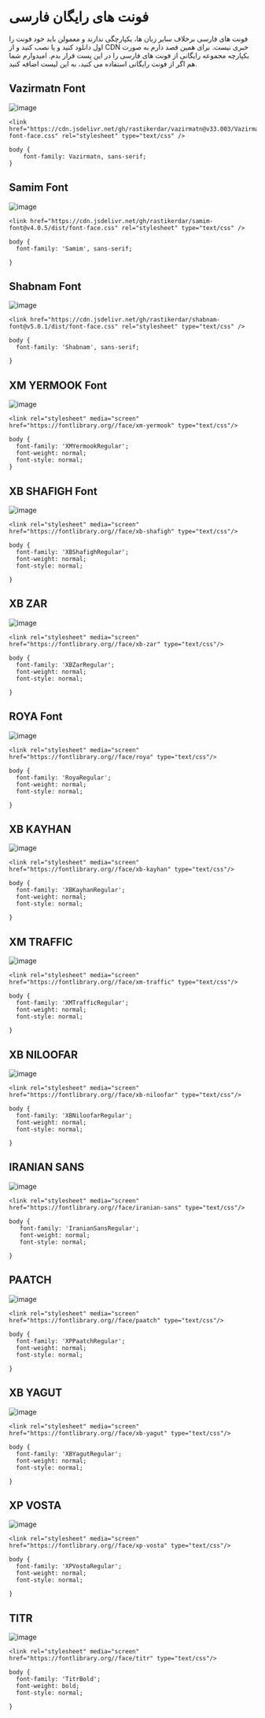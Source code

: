 # فونت های رایگان فارسی

فونت های فارسی برخلاف سایر زبان ها، یکپارچگی ندارند و معمولن باید خود فونت را اول دانلود کنید و یا نصب کنید و از CDN خبری نیست. برای همین قصد دارم به صورت یکپارچه مجموعه رایگانی از فونت های فارسی را در این پست قرار بدم. امیدوارم شما هم اگر از فونت رایگانی استفاده می کنید، به این لیست اضافه کنید.   

## Vazirmatn Font
     
![image](https://user-images.githubusercontent.com/113612536/199102708-91528d6d-b104-482a-ba3f-7ffbb0b3ab20.png)

```
<link href="https://cdn.jsdelivr.net/gh/rastikerdar/vazirmatn@v33.003/Vazirmatn-font-face.css" rel="stylesheet" type="text/css" />
```

```
body {
    font-family: Vazirmatn, sans-serif;
}
```


## Samim Font

![image](https://user-images.githubusercontent.com/113612536/199102804-a0a60e0c-bc16-4b9c-b3a3-018bcbb676c5.png)


```
<link href="https://cdn.jsdelivr.net/gh/rastikerdar/samim-font@v4.0.5/dist/font-face.css" rel="stylesheet" type="text/css" />

```
```
body {
  font-family: 'Samim', sans-serif;

}
```
## Shabnam Font

![image](https://user-images.githubusercontent.com/113612536/199102905-098b538c-0327-4a82-8122-e519a556c4f2.png)


```
<link href="https://cdn.jsdelivr.net/gh/rastikerdar/shabnam-font@v5.0.1/dist/font-face.css" rel="stylesheet" type="text/css" />

```
```
body {
  font-family: 'Shabnam', sans-serif;
  
}
```
## XM YERMOOK Font

![image](https://user-images.githubusercontent.com/113612536/199103027-90d17a35-c451-47fe-b8dc-8529aedc3798.png)


```
<link rel="stylesheet" media="screen" href="https://fontlibrary.org//face/xm-yermook" type="text/css"/>

```
```
body {
  font-family: 'XMYermookRegular';
  font-weight: normal;
  font-style: normal;
}
```
## XB SHAFIGH Font

![image](https://user-images.githubusercontent.com/113612536/199103101-ff13c826-9059-4323-aa36-0042bfe9169c.png)


```
<link rel="stylesheet" media="screen" href="https://fontlibrary.org//face/xb-shafigh" type="text/css"/>

```
```
body {
  font-family: 'XBShafighRegular';
  font-weight: normal;
  font-style: normal;

}
```
## XB ZAR

![image](https://user-images.githubusercontent.com/113612536/199103174-798685f3-3fc6-4f93-9854-3998bf32c77e.png)


```
<link rel="stylesheet" media="screen" href="https://fontlibrary.org//face/xb-zar" type="text/css"/>

```
```
body {
  font-family: 'XBZarRegular';
  font-weight: normal;
  font-style: normal;

}
```
## ROYA Font

![image](https://user-images.githubusercontent.com/113612536/199103263-2d40156f-a244-4ad1-82c2-92797cd60e61.png)


```
<link rel="stylesheet" media="screen" href="https://fontlibrary.org//face/roya" type="text/css"/>

```
```
body {
  font-family: 'RoyaRegular';
  font-weight: normal;
  font-style: normal;

}
```
## XB KAYHAN

![image](https://user-images.githubusercontent.com/113612536/199103417-cbc6f193-6416-420f-a144-e42038da7169.png)


```
<link rel="stylesheet" media="screen" href="https://fontlibrary.org//face/xb-kayhan" type="text/css"/>

```
```
body {
  font-family: 'XBKayhanRegular';
  font-weight: normal;
  font-style: normal;

}
```
## XM TRAFFIC

![image](https://user-images.githubusercontent.com/113612536/199103497-213b6d54-63d4-4000-b806-70067aa0f9b4.png)


```
<link rel="stylesheet" media="screen" href="https://fontlibrary.org//face/xm-traffic" type="text/css"/>

```
```
body {
  font-family: 'XMTrafficRegular';
  font-weight: normal;
  font-style: normal;

}
```
## XB NILOOFAR

![image](https://user-images.githubusercontent.com/113612536/199103572-d227c80b-8019-4c98-96b5-20ff49184cea.png)


```
<link rel="stylesheet" media="screen" href="https://fontlibrary.org//face/xb-niloofar" type="text/css"/>

```
```
body {
  font-family: 'XBNiloofarRegular';
  font-weight: normal;
  font-style: normal;

}
```
## IRANIAN SANS

![image](https://user-images.githubusercontent.com/113612536/199103630-7c61ffeb-efad-40c5-ba2d-5c28e6f3598a.png)


```
<link rel="stylesheet" media="screen" href="https://fontlibrary.org//face/iranian-sans" type="text/css"/>

```
```
body {
   font-family: 'IranianSansRegular';
   font-weight: normal;
   font-style: normal; 

}
```
## PAATCH

![image](https://user-images.githubusercontent.com/113612536/199103701-3c29fdfc-f438-4af7-9bce-5f59ac98adb6.png)


```
<link rel="stylesheet" media="screen" href="https://fontlibrary.org//face/paatch" type="text/css"/>

```
```
body {
  font-family: 'XPPaatchRegular';
  font-weight: normal;
  font-style: normal; 

}
```
## XB YAGUT

![image](https://user-images.githubusercontent.com/113612536/199103781-a4274832-17ef-4877-b0cf-737204b90b9c.png)


```
<link rel="stylesheet" media="screen" href="https://fontlibrary.org//face/xb-yagut" type="text/css"/>

```
```
body {
  font-family: 'XBYagutRegular';
  font-weight: normal;
  font-style: normal; 

}
```

## XP VOSTA

![image](https://user-images.githubusercontent.com/113612536/199104046-6aa40a5f-bc5f-4837-9010-e19b31d9cd04.png)


```
<link rel="stylesheet" media="screen" href="https://fontlibrary.org//face/xp-vosta" type="text/css"/>

```
```
body {
  font-family: 'XPVostaRegular';
  font-weight: normal;
  font-style: normal;

}
```
## TITR

![image](https://user-images.githubusercontent.com/113612536/199104129-b9f51a6e-95b3-4af3-8146-1dcc03dba685.png)


```
<link rel="stylesheet" media="screen" href="https://fontlibrary.org//face/titr" type="text/css"/>

```
```
body {
  font-family: 'TitrBold';
  font-weight: bold;
  font-style: normal;

}
```
